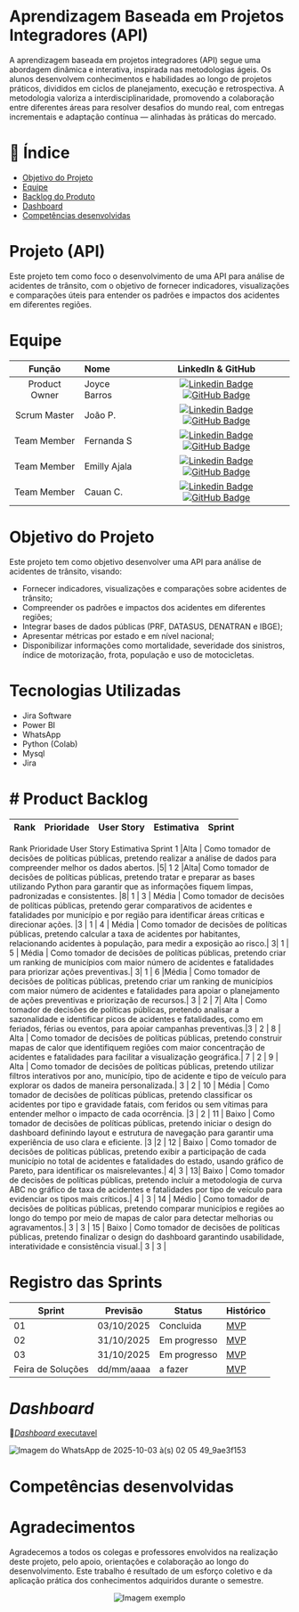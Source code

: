 # Aprendizagem Baseada em Projetos Integradores (API)
A aprendizagem baseada em projetos integradores (API) segue uma abordagem dinâmica e interativa, inspirada nas metodologias ágeis. Os alunos desenvolvem conhecimentos e habilidades ao longo de projetos práticos, divididos em ciclos de planejamento, execução e retrospectiva. A metodologia valoriza a interdisciplinaridade, promovendo a colaboração entre diferentes áreas para resolver desafios do mundo real, com entregas incrementais e adaptação contínua — alinhadas às práticas do mercado.

# :dart: Índice
* [Objetivo do Projeto](#Objetivo)
* [Equipe](#equipe)
* [Backlog do Produto](#Cronograma-das-Sprints)
* [Dashboard](#Dashboard)
* [Competências desenvolvidas](#competências-desenvolvidas)

# Projeto (API)
Este projeto tem como foco o desenvolvimento de uma API para análise de acidentes de trânsito, com o objetivo de fornecer indicadores, visualizações e comparações úteis para entender os padrões e impactos dos acidentes em diferentes regiões.

   # Equipe
|    Função     | Nome                                  |                                                                                                                                                      LinkedIn & GitHub                                                                                                                                                      |
| :-----------: | :------------------------------------ | :-------------------------------------------------------------------------------------------------------------------------------------------------------------------------------------------------------------------------------------------------------------------------------------------------------------------------: |
| Product Owner |  Joyce Barros       |      [![Linkedin Badge](https://img.shields.io/badge/Linkedin-blue?style=flat-square&logo=Linkedin&logoColor=white)](https://www.linkedin.com/in/joyce-moura-barros-ab0286284?utm_source=share&utm_campaign=share_via&utm_content=profile&utm_medium=android_app) [![GitHub Badge](https://img.shields.io/badge/GitHub-111217?style=flat-square&logo=github&logoColor=white)](https://github.com/JoyceMBP)        |
| Scrum Master  | João P.|       [![Linkedin Badge](https://img.shields.io/badge/Linkedin-blue?style=flat-square&logo=Linkedin&logoColor=white)](https://www.linkedin.com/in/jo%C3%A3o-pedro-vargas-dos-santos-973b44329?utm_source=share&utm_campaign=share_via&utm_content=profile&utm_medium=android_app) [![GitHub Badge](https://img.shields.io/badge/GitHub-111217?style=flat-square&logo=github&logoColor=white)](https://github.com/joao-p-vargas) |
| Team Member   | Fernanda S             |        [![Linkedin Badge](https://img.shields.io/badge/Linkedin-blue?style=flat-square&logo=Linkedin&logoColor=white)](https://www.linkedin.com/in/emilly-ajala-15a34622a?utm_source=share&utm_campaign=share_via&utm_content=profile&utm_medium=ios_app) [![GitHub Badge](https://img.shields.io/badge/GitHub-111217?style=flat-square&logo=github&logoColor=white)](https://github.com/Imyouremi)     |
|  Team Member  | Emilly Ajala                |         [![Linkedin Badge](https://img.shields.io/badge/Linkedin-blue?style=flat-square&logo=Linkedin&logoColor=white)](https://www.linkedin.com/in/alana-ro?utm_source=share&utm_campaign=share_via&utm_content=profile&utm_medium=ios_app) [![GitHub Badge](https://img.shields.io/badge/GitHub-111217?style=flat-square&logo=github&logoColor=white)](https://github.com/Alana-Rodrigues-01)        |
|  Team Member  | Cauan C.                 |   [![Linkedin Badge](https://img.shields.io/badge/Linkedin-blue?style=flat-square&logo=Linkedin&logoColor=white)](https://br.linkedin.com/in/cauan-cesar-214b77251) [![GitHub Badge](https://img.shields.io/badge/GitHub-111217?style=flat-square&logo=github&logoColor=white)](https://github.com/C4U4N) |

# Objetivo do Projeto

Este projeto tem como objetivo desenvolver uma API para análise de acidentes de trânsito, visando:

- Fornecer indicadores, visualizações e comparações sobre acidentes de trânsito;
- Compreender os padrões e impactos dos acidentes em diferentes regiões;
- Integrar bases de dados públicas (PRF, DATASUS, DENATRAN e IBGE);
- Apresentar métricas por estado e em nível nacional;
- Disponibilizar informações como mortalidade, severidade dos sinistros, índice de motorização, frota, população e uso de motocicletas.

# Tecnologias Utilizadas
- Jira Software
- Power BI
- WhatsApp
- Python (Colab)
- Mysql
- Jira

# # Product Backlog
  
| Rank | Prioridade | User Story                                                                                                                                              | Estimativa | Sprint |
|------|------------|---------------------------------------------------------------------------------------------------------------------------------------------------------|------------|--------|
Rank Prioridade User Story Estimativa Sprint
1 |Alta | Como tomador de decisões de políticas públicas, pretendo realizar a análise de dados para compreender melhor os dados abertos. |5| 1 
2 |Alta|  Como tomador de decisões de políticas públicas, pretendo tratar e preparar as bases utilizando Python para garantir que as informações fiquem limpas, padronizadas e consistentes. |8| 1 |
3 | Média | Como tomador de decisões de políticas públicas, pretendo gerar comparativos de acidentes e fatalidades por município e por região para identificar áreas críticas e direcionar ações. |3 | 1 |
4 | Média | Como tomador de decisões de políticas públicas, pretendo calcular a taxa de acidentes por habitantes, relacionando acidentes à população, para medir a exposição ao risco.|  3|  1 |
5 | Média | Como tomador de decisões de políticas públicas, pretendo criar um ranking de municípios com maior número de acidentes e fatalidades para priorizar ações preventivas.| 3| 1 |
6 |Média | Como tomador de decisões de políticas públicas, pretendo criar um ranking de municípios com maior número de acidentes e fatalidades para apoiar o planejamento de ações preventivas e priorização de recursos.| 3 | 2 |
7|  Alta | Como tomador de decisões de políticas públicas, pretendo analisar a sazonalidade e identificar picos de acidentes e fatalidades, como em feriados, férias ou eventos, para apoiar campanhas preventivas.|3 | 2 | 
8 | Alta | Como tomador de decisões de políticas públicas, pretendo construir mapas de calor que identifiquem regiões com maior concentração de acidentes e fatalidades para facilitar a visualização geográfica.| 7 | 2 |
9 | Alta | Como tomador de decisões de políticas públicas, pretendo utilizar filtros interativos por ano, município, tipo de acidente e tipo de veículo para explorar os dados de maneira personalizada.| 3 | 2 |
10 | Média | Como tomador de decisões de políticas públicas, pretendo classificar os acidentes por tipo e gravidade fatais, com feridos ou sem vítimas para entender melhor o impacto de cada ocorrência. |3 | 2 |
11 | Baixo | Como tomador de decisões de políticas públicas, pretendo iniciar o design do dashboard definindo layout e estrutura de navegação para garantir uma experiência de uso clara e eficiente. |3 |2 |
12 | Baixo | Como tomador de decisões de políticas públicas, pretendo exibir a participação de cada município no total de acidentes e fatalidades do estado, usando gráfico de Pareto, para identificar os maisrelevantes.| 4| 3 | 
13| Baixo | Como tomador de decisões de políticas públicas, pretendo incluir a metodologia de curva ABC no gráfico de taxa de acidentes e fatalidades por tipo de veículo para evidenciar os tipos mais críticos.| 4 | 3 |
14 | Médio | Como tomador de decisões de políticas públicas, pretendo comparar municípios e regiões ao longo do tempo por meio de mapas de calor para detectar melhorias ou agravamentos.| 3 | 3 |
15 | Baixo | Como tomador de decisões de políticas públicas, pretendo finalizar o design do dashboard garantindo usabilidade, interatividade e consistência visual.| 3 | 3 |


# Registro das Sprints

| Sprint            | Previsão   | Status   | Histórico |
|-------------------|------------|----------|-----------|
| 01                | 03/10/2025 | Concluida | [MVP](MVP/sp1.md)  |
| 02                | 31/10/2025 | Em progresso  | [MVP](MVP/sp2.md)  |
| 03                | 31/10/2025 | Em progresso  | [MVP](MVP/sp2.md)  |
| Feira de Soluções               | dd/mm/aaaa | a fazer  | [MVP](MVP/sp3.md)  |


# *Dashboard*

📂[*Dashboard* executavel](https://app.powerbi.com/view?r=eyJrIjoiNDc3M2VkYTItZDI4MC00ZjBkLWFjMGUtYTM0YzkzNmU2MjQxIiwidCI6ImNmNzJlMmJkLTdhMmItNDc4My1iZGViLTM5ZDU3YjA3Zjc2ZiIsImMiOjR9)


![Imagem do WhatsApp de 2025-10-03 à(s) 02 05 49_9ae3f153](https://github.com/user-attachments/assets/1ba0059a-d496-43f9-9e68-1699a34f5ba5)


# Competências desenvolvidas

# Agradecimentos 

Agradecemos a todos os colegas e professores envolvidos na realização deste projeto, pelo apoio, orientações e colaboração ao longo do desenvolvimento. Este trabalho é resultado de um esforço coletivo e da aplicação prática dos conhecimentos adquiridos durante o semestre.
  

<p align="center">
  <img src="https://github.com/user-attachments/assets/b50cfb6f-79b2-490e-b4bb-d29228ccdbbe" alt="Imagem exemplo">
</p>

